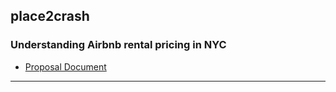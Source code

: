 ## place2crash

### Understanding Airbnb rental pricing in NYC

- [Proposal Document](https://docs.google.com/document/d/1cvkhKN8KDncIiSZHsmxvJry-OKQko8pTp_4g9kH_eIc/edit?usp=sharing)

---
